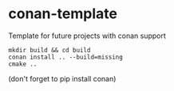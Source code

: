 # conan-template
Template for future projects with conan support

```
mkdir build && cd build
conan install .. --build=missing
cmake ..
```

(don't forget to pip install conan)

